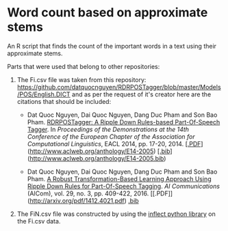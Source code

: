 # Word count based on approximate stems
An R script that finds the count of the important words in a text using their approximate stems.


Parts that were used that belong to other repositories:
1. The Fi.csv file was taken from this repository: https://github.com/datquocnguyen/RDRPOSTagger/blob/master/Models/POS/English.DICT and as per the request of it's creator here are the citations that should be included:

    - Dat Quoc Nguyen, Dai Quoc Nguyen, Dang Duc Pham and Son Bao Pham. [RDRPOSTagger: A Ripple Down Rules-based Part-Of-Speech Tagger](http://www.aclweb.org/anthology/E14-2005). In *Proceedings of the Demonstrations at the 14th Conference of the European Chapter of the Association for Computational Linguistics*, EACL 2014, pp. 17-20, 2014. <a href="">[.PDF]</a>(http://www.aclweb.org/anthology/E14-2005) <a href="">[.bib]</a>(http://www.aclweb.org/anthology/E14-2005.bib)
    
    - Dat Quoc Nguyen, Dai Quoc Nguyen, Dang Duc Pham and Son Bao Pham. [A Robust Transformation-Based Learning Approach Using Ripple Down Rules for Part-Of-Speech Tagging](http://content.iospress.com/articles/ai-communications/aic698). *AI Communications* (AICom), vol. 29, no. 3, pp. 409-422, 2016. [\[.PDF]](http://arxiv.org/pdf/1412.4021.pdf) [.bib](http://rdrpostagger.sourceforge.net/AICom.bib)
    
2. The FiN.csv file was constructed by using the [inflect python library](https://github.com/jazzband/inflect) on the Fi.csv data. 
